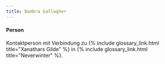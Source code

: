 ```yaml
---
title: Bambra Gallagher
---
```

#### Person

Kontaktperson mit Verbindung zu {% include glossary_link.html title="Xanathars Gilde" %} in {% include glossary_link.html title="Neverwinter" %}.
